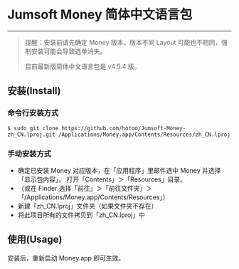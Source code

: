 
# Jumsoft Money 简体中文语言包

----

> 提醒：安装前请先确定 Money 版本，版本不同 Layout 可能也不相同，强制安装可能会导致选单消失。
>
> 目前最新版简体中文语言包是 v4.5.4 版。

## 安装(Install)

### 命令行安装方式

```
$ sudo git clone https://github.com/hotoo/Jumsoft-Money-zh_CN.lproj.git /Applications/Money.app/Contents/Resources/zh_CN.lproj
```

### 手动安装方式

* 确定已安装 Money 对应版本，在「应用程序」里邮件选中 Money 并选择「显示包内容」，
  打开「Contents」＞「Resources」目录。
* （或在 Finder 选择「前往」＞「前往文件夹」＞「/Applications/Money.app/Contents/Resources」）
* 新建「zh_CN.lproj」文件夹（如果文件夹不存在）
* 将此项目所有的文件拷贝到「zh_CN.lproj」中

## 使用(Usage)

安装后，重新启动 Money.app 即可生效。
